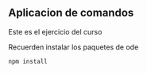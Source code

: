 ## Aplicacion de comandos

Este es el ejercicio del curso

Recuerden instalar los paquetes de ode 

```
npm install
```